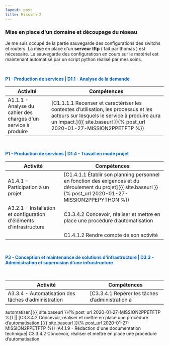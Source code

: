 ```yaml
---
layout: post
title: Mission 2
---
```


### __Mise en place d'un domaine et découpage du réseau__

Je me suis occupé de la partie sauvegarde des configurations des switchs et routers. La mise en place d'un __serveur tftp__ ( fait par thomas ) est nécessaire. La sauvegarde des configuratiosn en cours sur le matériel est maintenant automatisé par un script python réalisé par mes soins.

&nbsp;

<span style="color:#0366d6"><strong>P1 - Production de services | D1.1 - Analyse de la demande</strong></span>

| Activité | Compétences | 
|----------|-------------|
| A1.1.1 - Analyse du cahier des charges d'un service à produire | [C1.1.1.1 Recenser et caractériser les contextes d’utilisation, les processus et les acteurs sur lesquels le service à produire aura un impact.]({{ site.baseurl }}{% post_url 2020-01-27-MISSION2PPETFTP %})

&nbsp;


<span style="color:#0366d6"><strong>P1 - Production de services | D1.4 - Travail en mode projet</strong></span>

| Activité | Compétences | 
|----------|-------------|
|A1.4.1 - Participation à un projet|[C1.4.1.1 Établir son planning personnel en fonction des exigences et du déroulement du projet]({{ site.baseurl }}{% post_url 2020-01-27-MISSION2PPEPYTHON %})
|A3.2.1 - Installation et configuration d'éléments d'infrastructure| C3.3.4.2 Concevoir, réaliser et mettre en place une procédure d’automatisation
||C1.4.1.2 Rendre compte de son activité

&nbsp;


<span style="color:#0366d6"><strong>P3 - Conception et maintenance de solutions d'infrastructure | D3.3 - Administration et supervision d'une infrastructure </strong></span>

&nbsp;

| Activité | Compétences | 
|----------|-------------|
| A3.3.4 - Automatisation des tâches d’administration | [C3.3.4.1 Repérer les tâches d’administration à
automatiser.]({{ site.baseurl }}{% post_url 2020-01-27-MISSION2PPETFTP %}) 
|| [C3.3.4.2 Concevoir, réaliser et mettre en place une procédure d’automatisation.]({{ site.baseurl }}{% post_url 2020-01-27-MISSION2PPETFTP %}) 
|A4.1.9 - Rédaction d'une documentation technique| C3.3.4.2 Concevoir, réaliser et mettre en place une procédure d’automatisation



